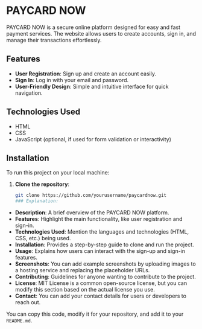 # PAYCARD NOW

PAYCARD NOW is a secure online platform designed for easy and fast payment services. The website allows users to create accounts, sign in, and manage their transactions effortlessly.

## Features
- **User Registration**: Sign up and create an account easily.
- **Sign In**: Log in with your email and password.
- **User-Friendly Design**: Simple and intuitive interface for quick navigation.

## Technologies Used
- HTML
- CSS
- JavaScript (optional, if used for form validation or interactivity)

## Installation

To run this project on your local machine:

1. **Clone the repository**:
   ```bash
   git clone https://github.com/yourusername/paycardnow.git
   ### Explanation:
- **Description**: A brief overview of the PAYCARD NOW platform.
- **Features**: Highlight the main functionality, like user registration and sign-in.
- **Technologies Used**: Mention the languages and technologies (HTML, CSS, etc.) being used.
- **Installation**: Provides a step-by-step guide to clone and run the project.
- **Usage**: Explains how users can interact with the sign-up and sign-in features.
- **Screenshots**: You can add example screenshots by uploading images to a hosting service and replacing the placeholder URLs.
- **Contributing**: Guidelines for anyone wanting to contribute to the project.
- **License**: MIT License is a common open-source license, but you can modify this section based on the actual license you use.
- **Contact**: You can add your contact details for users or developers to reach out.

You can copy this code, modify it for your repository, and add it to your `README.md`.
